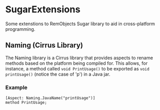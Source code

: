 SugarExtensions
===============

Some extenstions to RemObjects Sugar library to aid in cross-platform programming.

## Naming (Cirrus Library) ##

The Naming library is a Cirrus library that provides aspects to rename methods based on the platform being compiled for.
This allows, for instance, a method called `void PrintUsage()` to be exported as `void printUsage()` (notice the case of 
'p') in a Java jar.

### Example ###

```
[Aspect: Naming.JavaName("printUsage")]
method PrintUsage;
```
